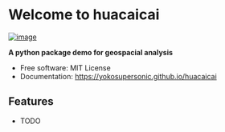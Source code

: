 # Welcome to huacaicai


[![image](https://img.shields.io/pypi/v/huacaicai.svg)](https://pypi.python.org/pypi/huacaicai)


**A python package demo for geospacial analysis**


-   Free software: MIT License
-   Documentation: <https://yokosupersonic.github.io/huacaicai>
    

## Features

-   TODO
